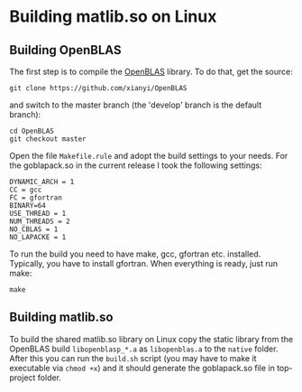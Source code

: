 # Building matlib.so on Linux

## Building OpenBLAS
The first step is to compile the [OpenBLAS](https://github.com/xianyi/OpenBLAS)
library. To do that, get the source:

    git clone https://github.com/xianyi/OpenBLAS

and switch to the master branch (the 'develop' branch is the default branch):

    cd OpenBLAS
    git checkout master

Open the file `Makefile.rule` and adopt the build settings to your needs. For
the goblapack.so in the current release I took the following settings:

    DYNAMIC_ARCH = 1
    CC = gcc
    FC = gfortran
    BINARY=64
    USE_THREAD = 1
    NUM_THREADS = 2
    NO_CBLAS = 1
    NO_LAPACKE = 1

To run the build you need to have make, gcc, gfortran etc. installed. Typically,
you have to install gfortran. When everything is ready, just run make:

    make

## Building matlib.so
To build the shared matlib.so library on Linux copy the static library from
the OpenBLAS build `libopenblasp_*.a` as `libopenblas.a` to the `native` folder.
After this you can run the `build.sh` script (you may have to make it executable
via `chmod +x`) and it should generate the goblapack.so file in top-project
folder. 
